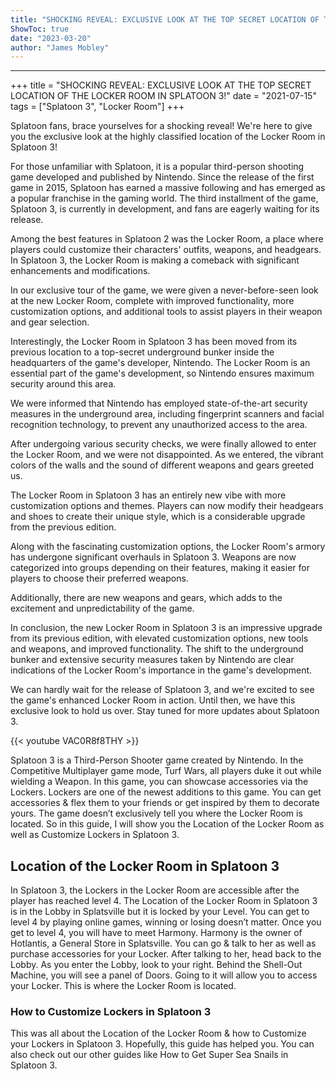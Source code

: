 ```yaml
---
title: "SHOCKING REVEAL: EXCLUSIVE LOOK AT THE TOP SECRET LOCATION OF THE LOCKER ROOM IN SPLATOON 3!"
ShowToc: true 
date: "2023-03-20"
author: "James Mobley"
---
```

*****
+++
title = "SHOCKING REVEAL: EXCLUSIVE LOOK AT THE TOP SECRET LOCATION OF THE LOCKER ROOM IN SPLATOON 3!"
date = "2021-07-15"
tags = ["Splatoon 3", "Locker Room"]
+++

Splatoon fans, brace yourselves for a shocking reveal! We're here to give you the exclusive look at the highly classified location of the Locker Room in Splatoon 3!

For those unfamiliar with Splatoon, it is a popular third-person shooting game developed and published by Nintendo. Since the release of the first game in 2015, Splatoon has earned a massive following and has emerged as a popular franchise in the gaming world. The third installment of the game, Splatoon 3, is currently in development, and fans are eagerly waiting for its release.

Among the best features in Splatoon 2 was the Locker Room, a place where players could customize their characters' outfits, weapons, and headgears. In Splatoon 3, the Locker Room is making a comeback with significant enhancements and modifications.

In our exclusive tour of the game, we were given a never-before-seen look at the new Locker Room, complete with improved functionality, more customization options, and additional tools to assist players in their weapon and gear selection.

Interestingly, the Locker Room in Splatoon 3 has been moved from its previous location to a top-secret underground bunker inside the headquarters of the game's developer, Nintendo. The Locker Room is an essential part of the game's development, so Nintendo ensures maximum security around this area.

We were informed that Nintendo has employed state-of-the-art security measures in the underground area, including fingerprint scanners and facial recognition technology, to prevent any unauthorized access to the area.

After undergoing various security checks, we were finally allowed to enter the Locker Room, and we were not disappointed. As we entered, the vibrant colors of the walls and the sound of different weapons and gears greeted us.

The Locker Room in Splatoon 3 has an entirely new vibe with more customization options and themes. Players can now modify their headgears and shoes to create their unique style, which is a considerable upgrade from the previous edition.

Along with the fascinating customization options, the Locker Room's armory has undergone significant overhauls in Splatoon 3. Weapons are now categorized into groups depending on their features, making it easier for players to choose their preferred weapons.

Additionally, there are new weapons and gears, which adds to the excitement and unpredictability of the game.

In conclusion, the new Locker Room in Splatoon 3 is an impressive upgrade from its previous edition, with elevated customization options, new tools and weapons, and improved functionality. The shift to the underground bunker and extensive security measures taken by Nintendo are clear indications of the Locker Room's importance in the game's development.

We can hardly wait for the release of Splatoon 3, and we're excited to see the game's enhanced Locker Room in action. Until then, we have this exclusive look to hold us over. Stay tuned for more updates about Splatoon 3.

{{< youtube VAC0R8f8THY >}} 



Splatoon 3 is a Third-Person Shooter game created by Nintendo. In the Competitive Multiplayer game mode, Turf Wars, all players duke it out while wielding a Weapon. In this game, you can showcase accessories via the Lockers. Lockers are one of the newest additions to this game. You can get accessories & flex them to your friends or get inspired by them to decorate yours. The game doesn’t exclusively tell you where the Locker Room is located. So in this guide, I will show you the Location of the Locker Room as well as Customize Lockers in Splatoon 3.
 
## Location of the Locker Room in Splatoon 3
 

 
In Splatoon 3, the Lockers in the Locker Room are accessible after the player has reached level 4. The Location of the Locker Room in Splatoon 3 is in the Lobby in Splatsville but it is locked by your Level. You can get to level 4 by playing online games, winning or losing doesn’t matter. Once you get to level 4, you will have to meet Harmony. Harmony is the owner of Hotlantis, a General Store in Splatsville. You can go & talk to her as well as purchase accessories for your Locker. After talking to her, head back to the Lobby. As you enter the Lobby, look to your right. Behind the Shell-Out Machine, you will see a panel of Doors. Going to it will allow you to access your Locker. This is where the Locker Room is located.
 
### How to Customize Lockers in Splatoon 3
 
This was all about the Location of the Locker Room & how to Customize your Lockers in Splatoon 3. Hopefully, this guide has helped you. You can also check out our other guides like How to Get Super Sea Snails in Splatoon 3.



